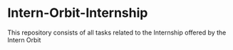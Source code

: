 # Intern-Orbit-Internship
This repository consists of all tasks related to the Internship offered by the Intern Orbit
